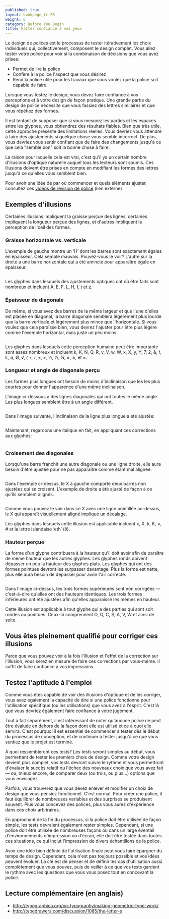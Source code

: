```yaml
---
published: true
layout: bookpage_fr-FR
weight: 6
category: Before You Begin
title: Faîtes confiance à vos yeux
---
```


Le design de polices est le processus de tester itérativement les choix individuels qui, collectivement,
composent le design complet. Vous allez tester votre police pour voir si la combinaison de décisions que
vous avez prises:

* Permet de lire la police
* Confère à la police l'aspect que vous désirez
* Rend la police utile pour les travaux que vous voulez que la police soit capable de faire.

Lorsque vous testez le design, vous devez faire confiance à vos perceptions et à votre design de façon
pratique. Une grande partie du design de police nécessite que vous fassiez des lettres similaires et que vous
répétiez des formes.

Il est tentant de supposer que si vous mesurez les parties et les espaces entre les glyphes, vous obtiendrez
des résultats fiables. Bien que très utile, cette approche présente des limitations réelles. Vous devriez
vous attendre à faire des ajustements si quelque chose vous semble incorrect. De plus, vous devriez vous
sentir confiant que de faire des changements jusqu'à ce que cela "semble bon" soit la bonne chose à faire.

La raison pour laquelle cela est vrai, c'est qu'il ya un certain nombre d'illusions d'optique naturelle auquel
tous les lecteurs sont soumis. Ces illusions doivent être prises en compte en modifiant les formes des lettres
jusqu'à ce qu'elles vous semblent bien.

Pour avoir une idée de par où commencer et quels éléments ajuster, consultez ces [vidéos de révision de
police](https://vimeo.com/typereview/videos) (lien externe)

## Exemples d'illusions

Certaines illusions impliquent la graisse perçue des lignes, certaines impliquent la longueur perçue des lignes,
et d'autres impliquent la perception de l'oeil des formes.

### Graisse horizontale vs. verticale

L'exemple de gauche montre un ‘H’ dont les barres sont exactement égales en épaisseur. Cela semble mauvais.
Pouvez-vous le voir?
L'autre sur la droite a une barre horizontale qui a été amincie pour apparaître égale en épaisseur.

<img src="../en-US/images/H%20compensation2.png" alt>

Les glyphes dans lesquels des ajustements optiques ont dû être faits sont nombreux et incluent A, E, F, L, H,
f, t et z.

### Épaisseur de diagonale

De même, si vous avez des barres de la même largeur et que l'une d'elles est placée en diagonal, la barre
diagonale semblera légèrement plus lourde que la barre verticale et légèrement plus mince que l'horizontale.
Si vous voulez que cela paraîsse bien, vous devrez l'ajuster pour être plus légère comme l'exemple horizontal,
mais juste un peu moins.

<img src="../en-US/images/Diag%20illusion.png" alt>

Les glyphes dans lesquels cette perception humaine peut être importante sont assez nombreux et incluent
k, K, N, Q, R, v, V, w, W, x, X, y, Y, 7, 2, &amp;, ł, Ł, &oslash;, &Oslash;, &radic;, ∕, &lsaquo;, &rsaquo;,
&laquo;, &raquo;, &frac12;, &frac13;, &frac14;, &le;, &ge;, et &times;.

### Longueur et angle de diagonale perçu

Les formes plus longues ont besoin de moins d'inclinaison que les les plus courtes pour donner l'apparence
d'une même inclinaison.

L'image ci-dessous a des lignes diagonales qui ont toutes le même angle. Les plus longues semblent être à un
angle différent.

<img src="../en-US/images/pdiag.png" alt>

Dans l'image suivante, l'inclinaison de la ligne plus longue a été ajustée:

<img src="../en-US/images/pdiag2.png" alt>

Maintenant, regardons une italique en fait, en appliquant ces corrections aux glyphes:

<img src="../en-US/images/longer%20less%20slant.png" alt>

### Croisement des diagonales

Lorsqu'une barre franchit une autre diagonale ou une ligne droite, elle aura besoin d'être ajustée
pour ne pas apparaître comme étant mal alignée.

<img src="../en-US/images/compare-x.png" alt>

Dans l'exemple ci-dessus, le X à gauche comporte deux barres non ajustées qui se croisent. L'exemple
de droite a été ajusté de façon à ce qu'ils semblent alignés.

<img src="../en-US/images/myriad-x.png" alt>

Comme vous pouvez le voir dans ce X avec une ligne pointillée au-dessus, le X qui apparaît visuellement
aligné implique un décalage.

Les glyphes dans lesquels cette illusion est applicable incluent x, X, k, K, ×, # et la lettre islandaise
‘eth’ (&eth;).

### Hauteur perçue

La forme d'un glyphe contribuera à la hauteur qu'il doit avoir afin de paraître de même hauteur
que les autres glyphes. Les glyphes ronds doivent dépasser un peu la hauteur des glyphes plats.
Les glyphes qui ont des formes pointues devront les surpasser davantage. Plus la forme est nette,
plus elle aura besoin de dépasser pour avoir l'air correcte.

<img src="../en-US/images/3Shapes.png" alt>

Dans l'image ci-dessus, les trois formes supérieures sont non corrigées &mdash; c'est-à-dire
qu'elles ont des hauteurs identiques. Les trois formes inférieures ont été ajustées afin qu'elles
apparaîsse les mêmes en hauteur.

Cette illusion est applicable à tout glyphe qui a des parties qui sont soit rondes ou pointues.
Ceux-ci comprennent O, Q, C, S, A, V, W et ainsi de suite.

## Vous êtes pleinement qualifié pour corriger ces illusions

Parce que vous pouvez voir à la fois l'illusion et l'effet de la correction sur l'illusion, vous
serez en mesure de faire ces corrections par vous-même. Il suffit de faire confiance à vos impressions.

## Testez l'aptitude à l'emploi

Comme vous êtes capable de voir des illusions d'optique et de les corriger, vous avez également la
capacité de dire si une police fonctionne pour l'utilisation spécifique (ou les utilisations) que vous
avez à l'esprit. C'est là que vous devriez également faire confiance à votre jugement.

Tout à fait séparément, il est intéressant de noter qu'aucune police ne peut être évaluée en dehors
de la façon dont elle est utilisé et ce à quoi elle servira. C'est pourquoi il est essentiel de
commencer à tester dès le début du processus de conception, et de continuer à tester jusqu'à ce que
vous sentiez que le projet est terminé.

À quoi ressembleront ces tests? Les tests seront simples au début, vous permettant de tester les
premiers choix de design. Comme votre design devient plus complet, vos tests devront suivre le rythme
et vous permettront d'évaluer le succès relatif ou l'échec des nouveaux choix que vous avez fait &mdash;
ou, mieux encore, de comparer deux (ou trois, ou plus&hellip;) options que vous envisagez.

Parfois, vous trouverez que vous devez enlever et modifier un choix de design que vous pensiez
fonctionnel. C'est normal. Pour créer une police, il faut équilibrer de nombreuses variables et des
surprises se produisent souvent. Plus vous concevez des polices, plus vous aurez d'expérience dans ces
choix arbitraires.

En approchant de la fin du processus, si la police doit être utilisée de façon simple, les tests devraient
également rester simples. Cependant, si une police doit être utilisée de nombreuses façons ou dans un large 
éventail d'environnements d'impression ou d'écran, elle doit être testée dans toutes ces situations, ce qui
inclut l'impression de divers échantillons de la police.

Avoir une idée bien définie de l'utilisation finale peut vous faire épargner du temps de design. Cependant,
cela n'est pas toujours possible et vos idées peuvent évoluer. La clé est de penser et de définir les cas
d'utilisation aussi complètement que vous pouvez, puis de veiller à ce que vos tests gardent le rythme avec
les questions que vous vous posez tout en concevant la police.

## Lecture complémentaire (en anglais)

* <http://typographica.org/on-typography/making-geometric-type-work/>
* <http://typedrawers.com/discussion/1085/the-letter-s>
